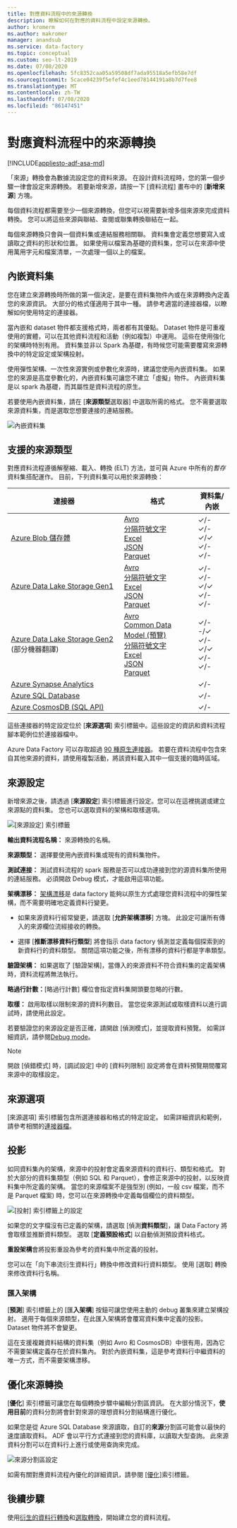 ```yaml
---
title: 對應資料流程中的來源轉換
description: 瞭解如何在對應的資料流程中設定來源轉換。
author: kromerm
ms.author: makromer
manager: anandsub
ms.service: data-factory
ms.topic: conceptual
ms.custom: seo-lt-2019
ms.date: 07/08/2020
ms.openlocfilehash: 5fc8352caa05a59508df7ada95518a5efb58e7df
ms.sourcegitcommit: 5cace04239f5efef4c1eed78144191a8b7d7fee8
ms.translationtype: MT
ms.contentlocale: zh-TW
ms.lasthandoff: 07/08/2020
ms.locfileid: "86147451"
---
```

# <a name="source-transformation-in-mapping-data-flow"></a>對應資料流程中的來源轉換 

[!INCLUDE[appliesto-adf-asa-md](includes/appliesto-adf-asa-md.md)]

「來源」轉換會為數據流設定您的資料來源。 在設計資料流程時，您的第一個步驟一律會設定來源轉換。 若要新增來源，請按一下 [資料流程] 畫布中的 [**新增來源**] 方塊。

每個資料流程都需要至少一個來源轉換，但您可以視需要新增多個來源來完成資料轉換。 您可以將這些來源與聯結、查閱或聯集轉換聯結在一起。

每個來源轉換只會與一個資料集或連結服務相關聯。 資料集會定義您想要寫入或讀取之資料的形狀和位置。 如果使用以檔案為基礎的資料集，您可以在來源中使用萬用字元和檔案清單，一次處理一個以上的檔案。

## <a name="inline-datasets"></a>內嵌資料集

您在建立來源轉換時所做的第一個決定，是要在資料集物件內或在來源轉換內定義您的來源資訊。 大部分的格式僅適用于其中一種。 請參考適當的連接器檔，以瞭解如何使用特定的連接器。

當內嵌和 dataset 物件都支援格式時，兩者都有其優點。 Dataset 物件是可重複使用的實體，可以在其他資料流程和活動（例如複製）中運用。 這些在使用強化的架構時特別有用。 資料集並非以 Spark 為基礎，有時候您可能需要覆寫來源轉換中的特定設定或架構投射。

使用彈性架構、一次性來源實例或參數化來源時，建議您使用內嵌資料集。 如果您的來源是高度參數化的，內嵌資料集可讓您不建立「虛擬」物件。 內嵌資料集是以 spark 為基礎，而其屬性是資料流程的原生。

若要使用內嵌資料集，請在 [**來源類型**選取器] 中選取所需的格式。 您不需要選取來源資料集，而是選取您想要連接的連結服務。

![內嵌資料集](media/data-flow/inline-selector.png "內嵌資料集")

##  <a name="supported-source-types"></a><a name="supported-sources"></a>支援的來源類型

對應資料流程遵循解壓縮、載入、轉換 (ELT) 方法，並可與 Azure 中所有的*暫存*資料集搭配運作。 目前，下列資料集可以用於來源轉換：

| 連接器 | 格式 | 資料集/內嵌 |
| --------- | ------ | -------------- |
| [Azure Blob 儲存體](connector-azure-blob-storage.md#mapping-data-flow-properties) | [Avro](format-avro.md#mapping-data-flow-properties) <br> [分隔符號文字](format-delimited-text.md#mapping-data-flow-properties) <br> [Excel](format-excel.md#mapping-data-flow-properties) <br> [JSON](format-json.md#mapping-data-flow-properties) <br> [Parquet](format-parquet.md#mapping-data-flow-properties) | ✓/- <br> ✓/- <br>✓/✓ <br/> ✓/- <br> ✓/- |
| [Azure Data Lake Storage Gen1](connector-azure-data-lake-store.md#mapping-data-flow-properties) | [Avro](format-avro.md#mapping-data-flow-properties) <br> [分隔符號文字](format-delimited-text.md#mapping-data-flow-properties) <br> [Excel](format-excel.md#mapping-data-flow-properties) <br> [JSON](format-json.md#mapping-data-flow-properties) <br> [Parquet](format-parquet.md#mapping-data-flow-properties)  | ✓/- <br> ✓/- <br>✓/✓ <br/> ✓/- <br> ✓/- |
| [Azure Data Lake Storage Gen2](connector-azure-data-lake-storage.md#mapping-data-flow-properties) \(部分機器翻譯\) | [Avro](format-avro.md#mapping-data-flow-properties)  <br> [Common Data Model (預覽) ](format-common-data-model.md#source-properties) <br> [分隔符號文字](format-delimited-text.md#mapping-data-flow-properties) <br> [Excel](format-excel.md#mapping-data-flow-properties) <br> [JSON](format-json.md#mapping-data-flow-properties) <br> [Parquet](format-parquet.md#mapping-data-flow-properties) | ✓/-<br/> -/✓ <br> ✓/- <br> ✓/✓ <br>✓/- <br/> ✓/- |
| [Azure Synapse Analytics](connector-azure-sql-data-warehouse.md#mapping-data-flow-properties) | | ✓/- |
| [Azure SQL Database](connector-azure-sql-database.md#mapping-data-flow-properties) | | ✓/- |
| [Azure CosmosDB (SQL API) ](connector-azure-cosmos-db.md#mapping-data-flow-properties) | | ✓/- |

這些連接器的特定設定位於 [**來源選項**] 索引標籤中。這些設定的資訊和資料流程腳本範例位於連接器檔中。 

Azure Data Factory 可以存取超過 [90 種原生連接器](connector-overview.md)。 若要在資料流程中包含來自其他來源的資料，請使用複製活動，將該資料載入其中一個支援的臨時區域。

## <a name="source-settings"></a>來源設定

新增來源之後，請透過 [**來源設定**] 索引標籤進行設定。您可以在這裡挑選或建立來源點的資料集。 您也可以選取資料的架構和取樣選項。

![[來源設定] 索引標籤](media/data-flow/source1.png "[來源設定] 索引標籤")

**輸出資料流程名稱：** 來源轉換的名稱。

**來源類型：** 選擇要使用內嵌資料集或現有的資料集物件。

**測試連接：** 測試資料流程的 spark 服務是否可以成功連接到您的源資料集所使用的連結服務。 必須開啟 Debug 模式，才能啟用這項功能。

**架構漂移：** [架構漂移](concepts-data-flow-schema-drift.md)是 data factory 能夠以原生方式處理您資料流程中的彈性架構，而不需要明確地定義資料行變更。

* 如果來源資料行經常變更，請選取 [**允許架構漂移**] 方塊。 此設定可讓所有傳入的來源欄位流經接收的轉換。

* 選擇 [**推斷漂移資料行類型**] 將會指示 data factory 偵測並定義每個探索到的新資料行的資料類型。 關閉這項功能之後，所有漂移的資料行都是字串類型。

**驗證架構：** 如果選取了 [驗證架構]，當傳入的來源資料不符合資料集的定義架構時，資料流程將無法執行。

**略過行計數：**[略過行計數] 欄位會指定資料集開頭要忽略的行數。

**取樣：** 啟用取樣以限制來源的資料列數目。 當您從來源測試或取樣資料以進行調試時，請使用此設定。

若要驗證您的來源設定是否正確，請開啟 [偵測模式]，並提取資料預覽。 如需詳細資訊，請參閱[Debug mode](concepts-data-flow-debug-mode.md)。

> [!NOTE]
> 開啟 [偵錯模式] 時，[調試設定] 中的 [資料列限制] 設定將會在資料預覽期間覆寫來源中的取樣設定。

## <a name="source-options"></a>來源選項

[來源選項] 索引標籤包含所選連接器和格式的特定設定。 如需詳細資訊和範例，請參考相關的[連接器檔](#supported-sources)。

## <a name="projection"></a>投影

如同資料集內的架構，來源中的投射會定義來源資料的資料行、類型和格式。 對於大部分的資料集類型（例如 SQL 和 Parquet），會修正來源中的投射，以反映資料集中所定義的架構。 當您的來源檔案不是強型別 (例如，一般 csv 檔案，而不是 Parquet 檔案) 時，您可以在來源轉換中定義每個欄位的資料類型。

![[投射] 索引標籤上的設定](media/data-flow/source3.png "投影")

如果您的文字檔沒有已定義的架構，請選取 [偵測**資料類型**]，讓 Data Factory 將會取樣並推斷資料類型。 選取 [**定義預設格式**] 以自動偵測預設資料格式。

**重設架構**會將投影重設為參考的資料集中所定義的投射。

您可以在「向下串流衍生資料行」轉換中修改資料行資料類型。 使用 [選取] 轉換來修改資料行名稱。

### <a name="import-schema"></a>匯入架構

[**預測**] 索引標籤上的 [匯**入架構**] 按鈕可讓您使用主動的 debug 叢集來建立架構投射。 適用于每個來源類型，在此匯入架構將會覆寫資料集中定義的投影。 Dataset 物件將不會變更。

這在支援複雜資料結構的資料集（例如 Avro 和 CosmosDB）中很有用，因為它不需要架構定義存在於資料集內。 對於內嵌資料集，這是參考資料行中繼資料的唯一方式，而不需要架構漂移。

## <a name="optimize-the-source-transformation"></a>優化來源轉換

[**優化**] 索引標籤可讓您在每個轉換步驟中編輯分割區資訊。 在大部分情況下，**使用目前**的資料分割將會針對來源的理想資料分割結構進行優化。

如果您是從 Azure SQL Database 來源讀取，自訂的**來源**分割區可能會以最快的速度讀取資料。 ADF 會以平行方式連接到您的資料庫，以讀取大型查詢。 此來源資料分割可以在資料行上進行或使用查詢來完成。

![來源分割區設定](media/data-flow/sourcepart3.png "分割")

如需有關對應資料流程內優化的詳細資訊，請參閱 [[優化]](concepts-data-flow-overview.md#optimize)索引標籤。

## <a name="next-steps"></a>後續步驟

使用[衍生的資料行轉換](data-flow-derived-column.md)和[選取轉換](data-flow-select.md)，開始建立您的資料流程。
